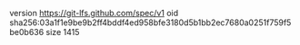 version https://git-lfs.github.com/spec/v1
oid sha256:03a1f1e9be9b2ff4bddf4ed958bfe3180d5b1bb2ec7680a0251f759f5be0b636
size 1415
